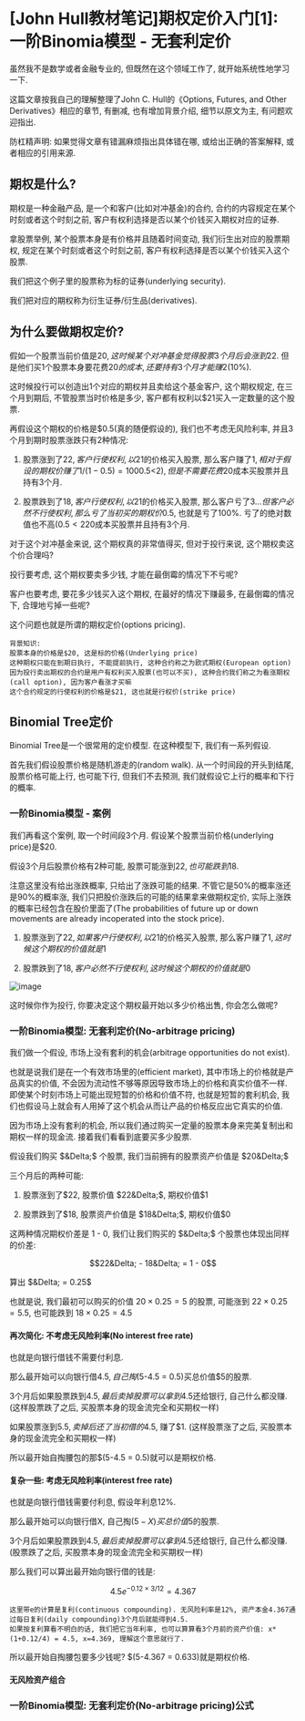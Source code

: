 # [John Hull教材笔记]期权定价入门[1]: 一阶Binomia模型 - 无套利定价

虽然我不是数学或者金融专业的, 但既然在这个领域工作了, 就开始系统性地学习一下.

这篇文章按我自己的理解整理了John C. Hull的《Options, Futures, and Other Derivatives》相应的章节, 有删减, 也有增加背景介绍, 细节以原文为主, 有问题欢迎指出. 

防杠精声明: 如果觉得文章有错漏麻烦指出具体错在哪, 或给出正确的答案解释, 或者相应的引用来源.


## 期权是什么?

期权是一种金融产品, 是一个和客户(比如对冲基金)的合约, 合约的内容规定在某个时刻或者这个时刻之前, 客户有权利选择是否以某个价钱买入期权对应的证券. 

拿股票举例, 某个股票本身是有价格并且随着时间变动, 我们衍生出对应的股票期权, 规定在某个时刻或者这个时刻之前, 客户有权利选择是否以某个价钱买入这个股票. 

我们把这个例子里的股票称为标的证券(underlying security). 

我们把对应的期权称为衍生证券/衍生品(derivatives). 

## 为什么要做期权定价?

假如一个股票当前价值是$20, 这时候某个对冲基金觉得股票3个月后会涨到$22. 但是他们买1个股票本身要花费$20的成本, 还要持有3个月才能赚$2(10%).

这时候投行可以创造出1个对应的期权并且卖给这个基金客户, 这个期权规定, 在三个月到期后, 不管股票当时价格是多少, 客户都有权利以$21买入一定数量的这个股票. 

再假设这个期权的价格是$0.5(真的随便假设的), 我们也不考虑无风险利率, 并且3个月到期时股票涨跌只有2种情况:

1. 股票涨到了$22, 客户行使权利, 以$21的价格买入股票, 那么客户赚了$1, 相对于假设的期权价赚了1/(1-0.5)=100%. 虽然赚的绝对数值不高($0.5<$2), 但是不需要花费$20成本买股票并且持有3个月. 

2. 股票跌到了$18, 客户行使权利, 以$21的价格买入股票, 那么客户亏了$3...但客户必然不行使权利, 那么亏了当初买的期权价$0.5, 也就是亏了100%. 亏了的绝对数值也不高($0.5<2%), 同样不需要花费$20成本买股票并且持有3个月.

对于这个对冲基金来说, 这个期权真的非常值得买, 但对于投行来说, 这个期权卖这个价合理吗? 

投行要考虑, 这个期权要卖多少钱, 才能在最倒霉的情况下不亏呢? 

客户也要考虑, 要花多少钱买入这个期权, 在最好的情况下赚最多, 在最倒霉的情况下, 合理地亏掉一些呢? 

这个问题也就是所谓的期权定价(options pricing). 

```
背景知识:
股票本身的价格是$20, 这是标的价格(Underlying price)
这种期权只能在到期日执行, 不能提前执行, 这种合约称之为欧式期权(European option)
因为投行卖出期权的合约是用户有权利买入股票(也可以不买), 这种合约我们称之为看涨期权(call option), 因为客户看涨才买嘛
这个合约规定的行使权利的价格是$21, 这也就是行权价(strike price)
```

## Binomial Tree定价

Binomial Tree是一个很常用的定价模型. 在这种模型下, 我们有一系列假设. 

首先我们假设股票价格是随机游走的(random walk). 从一个时间段的开头到结尾, 股票价格可能上行, 也可能下行, 但我们不去预测, 我们就假设它上行的概率和下行的概率. 

### 一阶Binomia模型 - 案例

我们再看这个案例, 取一个时间段3个月. 假设某个股票当前价格(underlying price)是$20. 

假设3个月后股票价格有2种可能, 股票可能涨到$22, 也可能跌到$18. 

注意这里没有给出涨跌概率, 只给出了涨跌可能的结果. 不管它是50%的概率涨还是90%的概率涨, 我们只把股价涨跌后的可能的结果拿来做期权定价, 实际上涨跌的概率已经包含在股价里面了(The probabilities of future up or down movements are already incoperated into the stock price).

1. 股票涨到了$22, 如果客户行使权利, 以$21的价格买入股票, 那么客户赚了$1, 这时候这个期权的价值就是$1

2. 股票跌到了$18, 客户必然不行使权利, 这时候这个期权的价值就是$0

![image](https://user-images.githubusercontent.com/5571030/206761957-1ab76bb4-23fb-4e95-84a0-ebbf8218d267.png)

这时候你作为投行, 你要决定这个期权最开始以多少价格出售, 你会怎么做呢?

### 一阶Binomia模型: 无套利定价(No-arbitrage pricing) 

我们做一个假设, 市场上没有套利的机会(arbitrage opportunities do not exist).

也就是说我们是在一个有效市场里的(efficient market), 其中市场上的价格就是产品真实的价值, 不会因为流动性不够等原因导致市场上的价格和真实价值不一样. 即使某个时刻市场上可能出现短暂的价格和价值不符, 也就是短暂的套利机会, 我们也假设马上就会有人用掉了这个机会从而让产品的价格反应出它真实的价值. 

因为市场上没有套利的机会, 所以我们通过购买一定量的股票本身来完美复制出和期权一样的现金流. 接着我们看看到底要买多少股票.

假设我们购买 $&Delta;$ 个股票, 我们当前拥有的股票资产价值是 $20&Delta;$

三个月后的两种可能:

1. 股票涨到了$22, 股票价值 $22&Delta;$, 期权价值$1

2. 股票跌到了$18, 股票资产价值是 $18&Delta;$, 期权价值$0

这两种情况期权价差是 1 - 0, 我们让我们购买的 $&Delta;$ 个股票也体现出同样的价差:

$$22&Delta; - 18&Delta; = 1 - 0$$

算出 $&Delta; = 0.25$ 

也就是说, 我们最初可以购买的价值 $20 \times 0.25 = 5$ 的股票, 可能涨到 $22 \times 0.25 = 5.5$, 也可能跌到 $18 \times 0.25 = 4.5$

#### 再次简化: 不考虑无风险利率(No interest free rate)

也就是向银行借钱不需要付利息. 

那么最开始可以向银行借$4.5, 自己掏$(5-4.5 = 0.5)买总价值$5的股票. 

3个月后如果股票跌到$4.5, 最后卖掉股票可以拿到$4.5还给银行, 自己什么都没赚.  (这样股票跌了之后, 买股票本身的现金流完全和买期权一样)

如果股票涨到$5.5, 卖掉后还了当初借的$4.5, 赚了$1. (这样股票涨了之后, 买股票本身的现金流完全和买期权一样)

所以最开始自掏腰包的那$(5-4.5 = 0.5)就可以是期权价格. 

#### 复杂一些: 考虑无风险利率(interest free rate)

也就是向银行借钱需要付利息, 假设年利息12%. 

那么最开始可以向银行借X, 自己掏$(5-X)买总价值$5的股票. 

3个月后如果股票跌到$4.5, 最后卖掉股票可以拿到$4.5还给银行, 自己什么都没赚.  (股票跌了之后, 买股票本身的现金流完全和买期权一样)

那么我们可以算出最开始向银行借的钱是:

$$4.5e^{-0.12 \times 3/12} = 4.367$$

```
这里带e的计算是复利(continuous compounding). 无风险利率是12%, 资产本金4.367通过每日复利(daily compounding)3个月后就能得到4.5.
如果按复利算看不明白的话, 我们把它当年利率, 也可以算算看3个月前的资产价值: x*(1+0.12/4) = 4.5, x=4.369, 理解这个意思就行了.
```

所以最开始自掏腰包要多少钱呢? $(5-4.367 = 0.633)就是期权价格. 

#### 无风险资产组合

### 一阶Binomia模型: 无套利定价(No-arbitrage pricing)公式
